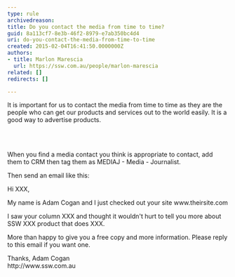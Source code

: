 ```yaml
---
type: rule
archivedreason: 
title: Do you contact the media from time to time?
guid: 8a113cf7-8e3b-46f2-8979-e7ab350bc4d4
uri: do-you-contact-the-media-from-time-to-time
created: 2015-02-04T16:41:50.0000000Z
authors:
- title: Marlon Marescia
  url: https://ssw.com.au/people/marlon-marescia
related: []
redirects: []

---
```



<p>​​​​​It is important for us to contact the media from time to time as they are the people who can get our products and services out to the world easily. It is a good way to advertise products.<br></p>​
<br><excerpt class='endintro'></excerpt><br>
<p>When you find a media contact you think is appropriate to contact, add them to CRM then tag them as MEDIAJ - Media - Journalist.</p><p>Then send an email like this&#58;</p>
<div class="greyBox">
   <p>Hi XXX, </p><p>My name is Adam Cogan and I just checked out your site www.theirsite.com</p><p>I saw your column XXX and thought it wouldn't hurt to tell you more about SSW XXX product​ that does XXX.</p><p>More than happy to give you a free copy and more information. Please reply to this email if you want one.</p><p>Thanks, Adam Cogan<br> http&#58;//www.ssw.com.au</p></div>


